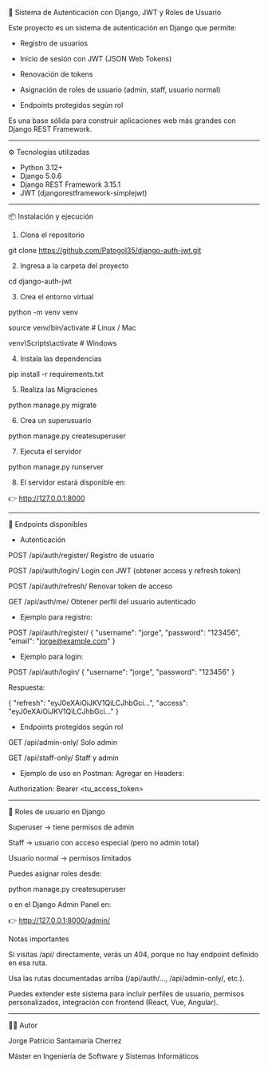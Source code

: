 🔐 Sistema de Autenticación con Django, JWT y Roles de Usuario

Este proyecto es un sistema de autenticación en Django que permite:

- Registro de usuarios

- Inicio de sesión con JWT (JSON Web Tokens)

- Renovación de tokens

- Asignación de roles de usuario (admin, staff, usuario normal)

- Endpoints protegidos según rol

Es una base sólida para construir aplicaciones web más grandes con Django REST Framework.

---

⚙️ Tecnologías utilizadas

- Python 3.12+
- Django 5.0.6
- Django REST Framework 3.15.1
- JWT (djangorestframework-simplejwt)

---

📦 Instalación y ejecución 

1. Clona el repositorio

git clone https://github.com/Patogol35/django-auth-jwt.git

2. Ingresa a la carpeta del proyecto

cd django-auth-jwt

3. Crea el entorno virtual

python -m venv venv

source venv/bin/activate   # Linux / Mac

venv\Scripts\activate      # Windows

4. Instala las dependencias

pip install -r requirements.txt

5. Realiza las Migraciones 

python manage.py migrate

6. Crea un superusuario

python manage.py createsuperuser

7. Ejecuta el servidor

python manage.py runserver

8. El servidor estará disponible en:

👉 http://127.0.0.1:8000

---

🔗 Endpoints disponibles

- Autenticación

POST	/api/auth/register/	Registro de usuario

POST	/api/auth/login/	Login con JWT (obtener access y refresh token)

POST	/api/auth/refresh/	Renovar token de acceso

GET	/api/auth/me/	Obtener perfil del usuario autenticado

- Ejemplo para registro:

POST /api/auth/register/
{
  "username": "jorge",
  "password": "123456",
  "email": "jorge@example.com"
}


- Ejemplo para login:

POST /api/auth/login/
{
  "username": "jorge",
  "password": "123456"
}


Respuesta:

{
  "refresh": "eyJ0eXAiOiJKV1QiLCJhbGci...",
  "access": "eyJ0eXAiOiJKV1QiLCJhbGci..."
}

- Endpoints protegidos según rol

GET	/api/admin-only/	Solo admin

GET	/api/staff-only/	Staff y admin

- Ejemplo de uso en Postman:
Agregar en Headers:

Authorization: Bearer <tu_access_token>

---

👥 Roles de usuario en Django

Superuser → tiene permisos de admin

Staff → usuario con acceso especial (pero no admin total)

Usuario normal → permisos limitados

Puedes asignar roles desde:

python manage.py createsuperuser


o en el Django Admin Panel en:

👉 http://127.0.0.1:8000/admin/

Notas importantes

Si visitas /api/ directamente, verás un 404, porque no hay endpoint definido en esa ruta.

Usa las rutas documentadas arriba (/api/auth/..., /api/admin-only/, etc.).

Puedes extender este sistema para incluir perfiles de usuario, permisos personalizados, integración con frontend (React, Vue, Angular).

---

👨‍💻 Autor

Jorge Patricio Santamaría Cherrez

Máster en Ingeniería de Software y Sistemas Informáticos
